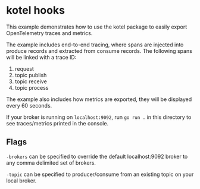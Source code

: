 kotel hooks
===

This example demonstrates how to use the kotel package to easily export
OpenTelemetry traces and metrics.

The example includes end-to-end tracing, where spans are injected into produce
records and extracted from consume records. The following spans will be linked
with a trace ID:

1) request
2) topic publish
3) topic receive
4) topic process

The example also includes how metrics are exported, they will be displayed
every 60 seconds.

If your broker is running on `localhost:9092`, run `go run .` in this directory
to see traces/metrics printed in the console.

## Flags

`-brokers` can be specified to override the default localhost:9092 broker to any
comma delimited set of brokers.

`-topic` can be specified to producer/consume from an existing topic on your
local broker.
